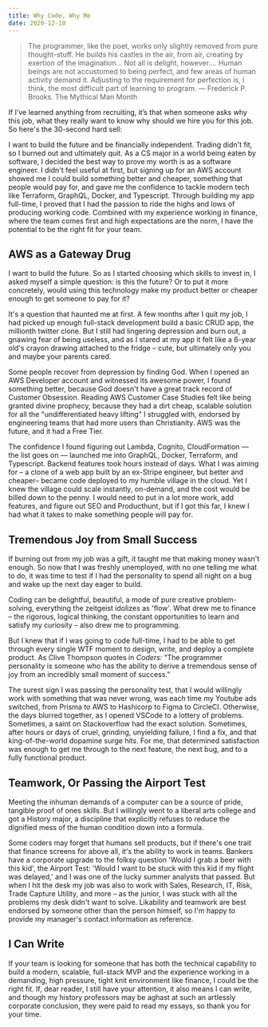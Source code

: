 ```yaml
---
title: Why Code, Why Me
date: 2020-12-10
---
```


> The programmer, like the poet, works only slightly removed from pure thought-stuff. He builds his castles in the air, from air, creating by exertion of the imagination... Not all is delight, however.... Human beings are not accustomed to being perfect, and few areas of human activity demand it. Adjusting to the requirement for perfection is, I think, the most difficult part of learning to program.
> — Frederick P. Brooks. The Mythical Man Month

If I’ve learned anything from recruiting, it’s that when someone asks why this job, what they really want to know why should we hire you for this job. So here's the 30-second hard sell:

I want to build the future and be financially independent. Trading didn't fit, so I burned out and ultimately quit. As a CS major in a world being eaten by software, I decided the best way to prove my worth is as a software engineer. I didn't feel useful at first, but signing up for an AWS account showed me I could build something better and cheaper, something that people would pay for, and gave me the confidence to tackle modern tech like Terraform, GraphQL, Docker, and Typescript. Through building my app full-time, I proved that I had the passion to ride the highs and lows of producing working code. Combined with my experience working in finance, where the team comes first and high expectations are the norm, I have the potential to be the right fit for your team.

## AWS as a Gateway Drug

I want to build the future. So as I started choosing which skills to invest in, I asked myself a simple question: is this the future? Or to put it more concretely, would using this technology make my product better or cheaper enough to get someone to pay for it?

It's a question that haunted me at first. A few months after I quit my job, I had picked up enough full-stack development build a basic CRUD app, the millionth twitter clone. But I still had lingering depression and burn out, a gnawing fear of being useless, and as I stared at my app it felt like a 6-year old's crayon drawing attached to the fridge – cute, but ultimately only you and maybe your parents cared. 

Some people recover from depression by finding God. When I opened an AWS Developer account and witnessed its awesome power, I found something better, because God doesn't have a great track record of Customer Obsession. Reading AWS Customer Case Studies felt like being granted divine prophecy, because they had a dirt cheap, scalable solution for all the "undifferentiated heavy lifting" I  struggled with, endorsed by engineering teams that had more users than Christianity. AWS was the future, and it had a Free Tier.

The confidence I found figuring out Lambda, Cognito, CloudFormation — the list goes on — launched me into GraphQL, Docker, Terraform, and Typescript. Backend features took hours instead of days. What I was aiming for – a clone of a web app built by an ex-Stripe engineer, but better and cheaper– became code deployed to my humble village in the cloud. Yet I knew the village could scale instantly, on-demand, and the cost would be billed down to the penny. I would need to put in a lot more work, add features, and figure out SEO and Producthunt, but if I got this far, I knew I had what it takes to make something people will pay for.

## Tremendous Joy from Small Success

If burning out from my job was a gift, it taught me that making money wasn't enough. So now that I was freshly unemployed, with no one telling me what to do, it was time to test if I had the personality to spend all night on a bug and wake up the next day eager to build.

Coding can be delightful, beautiful, a mode of pure creative problem-solving, everything the zeitgeist idolizes as 'flow'. What drew me to finance – the rigorous, logical thinking, the constant opportunities to learn and satisfy my curiosity – also drew me to programming.

But I knew that if I was going to code full-time, I had to be able to get through every single WTF moment to design, write, and deploy a complete product. As Clive Thompson quotes in *Coders:* “The programmer personality is someone who has the ability to derive a tremendous sense of joy from an incredibly small moment of success.” 

The surest sign I was passing the personality test, that I would willingly work with something that was never wrong, was each time my Youtube ads switched, from Prisma to AWS to Hashicorp to Figma to CircleCI. Otherwise, the days blurred together, as I opened VSCode to a lottery of problems. Sometimes, a saint on Stackoverflow had the exact solution. Sometimes, after hours or days of cruel, grinding, unyielding failure, I find a fix, and that king-of-the-world dopamine surge hits. For me, that determined satisfaction was enough to get me through to the next feature, the next bug, and to a fully functional product.

## Teamwork, Or Passing the Airport Test

Meeting the inhuman demands of a computer can be a source of pride, tangible proof of ones skills. But I willingly went to a liberal arts college and got a History major, a discipline that explicitly refuses to reduce the dignified mess of the human condition down into a formula.

Some coders may forget that humans sell products, but if there's one trait that finance screens for above all, it's the ability to work in teams. Bankers have a corporate upgrade to the folksy question 'Would I grab a beer with this kid', the Airport Test: 'Would I want to be stuck with this kid if my flight was delayed,' and I was one of the lucky summer analysts that passed. But when I hit the desk my job was also to work with Sales, Research, IT, Risk, Trade Capture Utility, and more – as the junior, I was stuck with all the problems my desk didn't want to solve. Likability and teamwork are best endorsed by someone other than the person himself, so I'm happy to provide my manager's contact information as reference.

## I Can Write

If your team is looking for someone that has both the technical capability to build a modern, scalable, full-stack MVP and the experience working in a demanding, high pressure, tight knit environment like finance, I could be the right fit. If, dear reader, I still have your attention, it also means I can write, and though my history professors may be aghast at such an artlessly corporate conclusion, they were paid to read my essays, so thank you for your time.